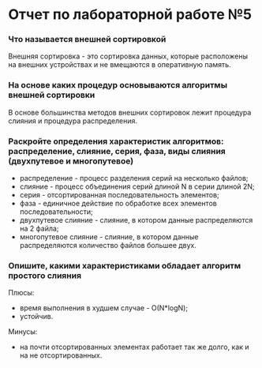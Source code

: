 # Отчет по лабораторной работе №5

### Что называется внешней сортировкой

Внешняя сортировка - это сортировка данных, которые расположены на внешних устройствах и не вмещаются в оперативную память.

### На основе каких процедур основываются алгоритмы внешней сортировки

В основе большинства методов внешних сортировок лежит процедура слияния и процедура распределения.

###  Раскройте определения характеристик алгоритмов:  распределение,  слияние,  серия,  фаза,  виды слияния (двухпутевое и многопутевое)

* распределение - процесс разделения серий на несколько файлов;
* слияние - процесс объединения серий длиной N в серии длиной 2N;
* серия - отсортированная последовательность элементов;
* фаза - единичное действие по обработке всех элементов последовательности;
* двухпутевое слияние - слияние, в котором данные распределяются на 2 файла;
* многопутевое слияние - слияние, в котором данные распределяются количество файлов большее двух.

### Опишите, какими характеристиками обладает алгоритм простого слияния

Плюсы:

- время выполнения в худшем случае - О(N*logN);
- устойчив.

Минусы:

- на почти отсортированных элементах работает так же долго, как и на не отсортированных. 